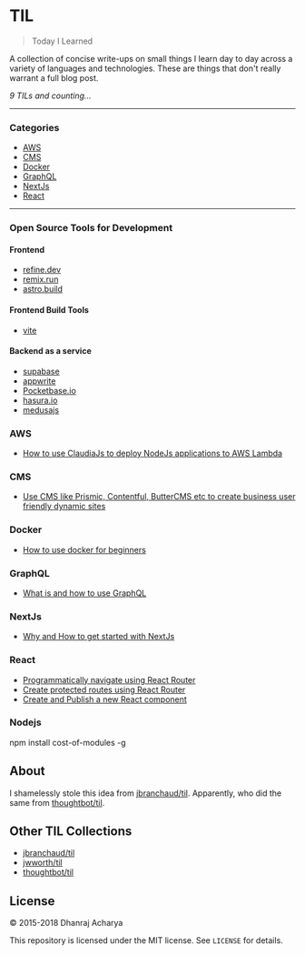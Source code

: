 # TIL

> Today I Learned

A collection of concise write-ups on small things I learn day to day across a
variety of languages and technologies. These are things that don't really
warrant a full blog post.

_9 TILs and counting..._

---

### Categories

- [AWS](#aws)
- [CMS](#cms)
- [Docker](#docker)
- [GraphQL](#graphql)
- [NextJs](#nextjs)
- [React](#react)

---

### Open Source Tools for Development

#### Frontend
- [refine.dev](https://refine.dev/)
- [remix.run](https://remix.run)
- [astro.build](https://astro.build)

#### Frontend Build Tools
- [vite](https://vite.dev)

#### Backend as a service
- [supabase](https://supabase.com)
- [appwrite](https://appwrite.io)
- [Pocketbase.io](https://pocketbase.io)
- [hasura.io](https://hasura.io)
- [medusajs](https://medusajs.com)

  
### AWS

- [How to use ClaudiaJs to deploy NodeJs applications to AWS Lambda](AWS/how-to-use-claudiajs-to-deploy-NodeJs-applications-to-aws-lambda.md)

### CMS

- [Use CMS like Prismic, Contentful, ButterCMS etc to create business user friendly dynamic sites](CMS/use-cms-like-prismic-contentful-buttercms-etc-to-create-business-user-friendly-dynamic-sites.md)

### Docker

- [How to use docker for beginners](Docker/how-to-use-docker-for-beginners.md)

### GraphQL

- [What is and how to use GraphQL](GraphQL/what-is-and-how-to-use-graphql.md)

### NextJs

- [Why and How to get started with NextJs](NextJs/why-and-how-to-get-started-with-nextjs)

### React

- [Programmatically navigate using React Router](React/programmatically-navigate-using-react-router.md)
- [Create protected routes using React Router](React/create-protected-routes-using-react-router.md)
- [Create and Publish a new React component](React/create-and-publish-react-component.md)

### Nodejs

npm install cost-of-modules -g

## About

I shamelessly stole this idea from
[jbranchaud/til](https://github.com/jbranchaud/til).
Apparently, who did the same from
[thoughtbot/til](https://github.com/thoughtbot/til).

## Other TIL Collections

- [jbranchaud/til](https://github.com/jbranchaud/til)
- [jwworth/til](https://github.com/jwworth/til)
- [thoughtbot/til](https://github.com/thoughtbot/til)

## License

&copy; 2015-2018 Dhanraj Acharya

This repository is licensed under the MIT license. See `LICENSE` for
details.
